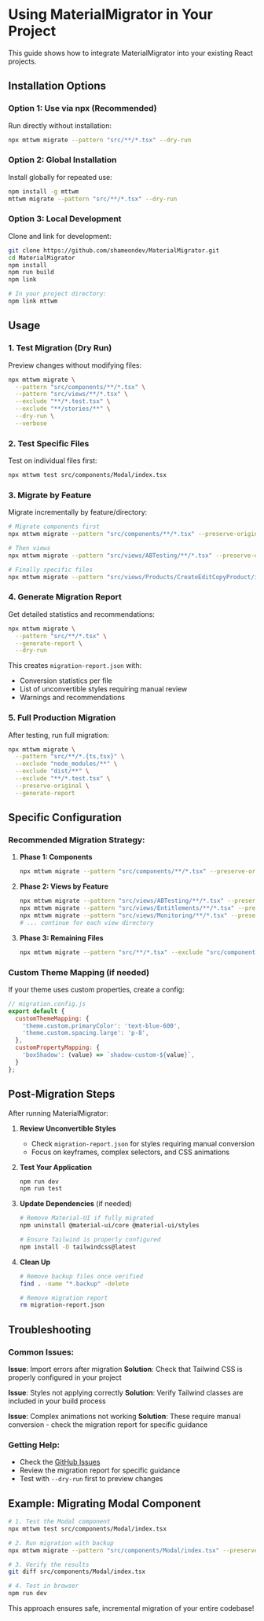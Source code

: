 # Using MaterialMigrator in Your Project

This guide shows how to integrate MaterialMigrator into your existing React projects.

## Installation Options

### Option 1: Use via npx (Recommended)
Run directly without installation:
```bash
npx mttwm migrate --pattern "src/**/*.tsx" --dry-run
```

### Option 2: Global Installation
Install globally for repeated use:
```bash
npm install -g mttwm
mttwm migrate --pattern "src/**/*.tsx" --dry-run
```

### Option 3: Local Development
Clone and link for development:
```bash
git clone https://github.com/shameondev/MaterialMigrator.git
cd MaterialMigrator
npm install
npm run build
npm link

# In your project directory:
npm link mttwm
```

## Usage

### 1. Test Migration (Dry Run)
Preview changes without modifying files:
```bash
npx mttwm migrate \
  --pattern "src/components/**/*.tsx" \
  --pattern "src/views/**/*.tsx" \
  --exclude "**/*.test.tsx" \
  --exclude "**/stories/**" \
  --dry-run \
  --verbose
```

### 2. Test Specific Files
Test on individual files first:
```bash
npx mttwm test src/components/Modal/index.tsx
```

### 3. Migrate by Feature
Migrate incrementally by feature/directory:
```bash
# Migrate components first
npx mttwm migrate --pattern "src/components/**/*.tsx" --preserve-original

# Then views
npx mttwm migrate --pattern "src/views/ABTesting/**/*.tsx" --preserve-original

# Finally specific files
npx mttwm migrate --pattern "src/views/Products/CreateEditCopyProduct/index.tsx"
```

### 4. Generate Migration Report
Get detailed statistics and recommendations:
```bash
npx mttwm migrate \
  --pattern "src/**/*.tsx" \
  --generate-report \
  --dry-run
```

This creates `migration-report.json` with:
- Conversion statistics per file
- List of unconvertible styles requiring manual review
- Warnings and recommendations

### 5. Full Production Migration
After testing, run full migration:
```bash
npx mttwm migrate \
  --pattern "src/**/*.{ts,tsx}" \
  --exclude "node_modules/**" \
  --exclude "dist/**" \
  --exclude "**/*.test.tsx" \
  --preserve-original \
  --generate-report
```

## Specific Configuration

### Recommended Migration Strategy:

1. **Phase 1: Components**
   ```bash
   npx mttwm migrate --pattern "src/components/**/*.tsx" --preserve-original
   ```

2. **Phase 2: Views by Feature**
   ```bash
   npx mttwm migrate --pattern "src/views/ABTesting/**/*.tsx" --preserve-original
   npx mttwm migrate --pattern "src/views/Entitlements/**/*.tsx" --preserve-original
   npx mttwm migrate --pattern "src/views/Monitoring/**/*.tsx" --preserve-original
   # ... continue for each view directory
   ```

3. **Phase 3: Remaining Files**
   ```bash
   npx mttwm migrate --pattern "src/**/*.tsx" --exclude "src/components/**" --exclude "src/views/**"
   ```

### Custom Theme Mapping (if needed)
If your theme uses custom properties, create a config:

```javascript
// migration.config.js
export default {
  customThemeMapping: {
    'theme.custom.primaryColor': 'text-blue-600',
    'theme.custom.spacing.large': 'p-8',
  },
  customPropertyMapping: {
    'boxShadow': (value) => `shadow-custom-${value}`,
  }
};
```

## Post-Migration Steps

After running MaterialMigrator:

1. **Review Unconvertible Styles**
   - Check `migration-report.json` for styles requiring manual conversion
   - Focus on keyframes, complex selectors, and CSS animations

2. **Test Your Application**
   ```bash
   npm run dev
   npm run test
   ```

3. **Update Dependencies** (if needed)
   ```bash
   # Remove Material-UI if fully migrated
   npm uninstall @material-ui/core @material-ui/styles
   
   # Ensure Tailwind is properly configured
   npm install -D tailwindcss@latest
   ```

4. **Clean Up**
   ```bash
   # Remove backup files once verified
   find . -name "*.backup" -delete
   
   # Remove migration report
   rm migration-report.json
   ```

## Troubleshooting

### Common Issues:

**Issue**: Import errors after migration
**Solution**: Check that Tailwind CSS is properly configured in your project

**Issue**: Styles not applying correctly
**Solution**: Verify Tailwind classes are included in your build process

**Issue**: Complex animations not working
**Solution**: These require manual conversion - check the migration report for specific guidance

### Getting Help:

- Check the [GitHub Issues](https://github.com/shameondev/MaterialMigrator/issues)
- Review the migration report for specific guidance
- Test with `--dry-run` first to preview changes

## Example: Migrating Modal Component

```bash
# 1. Test the Modal component
npx mttwm test src/components/Modal/index.tsx

# 2. Run migration with backup
npx mttwm migrate --pattern "src/components/Modal/index.tsx" --preserve-original

# 3. Verify the results
git diff src/components/Modal/index.tsx

# 4. Test in browser
npm run dev
```

This approach ensures safe, incremental migration of your entire codebase!